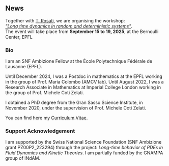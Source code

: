 ## N﻿ews

T﻿ogether with [T. Rosati](https://warwick.ac.uk/fac/sci/statistics/staff/academic-research/rosati/), we are organising the workshop:\
*["Long time dynamics in random and deterministic systems"](https://www.epfl.ch/labs/amcv/amcv/events/long-time-dynamics-in-random-and-deterministic-systems/)*. \
The event will take place from **September 15 to 19, 2025**, at the Bernoulli Center, EPFL

### Bio

I am an SNF Ambizione Fellow at the École Polytechnique Fédérale de Lausanne (EPFL).

Until December 2024, I﻿ was a Postdoc in mathematics at the EPFL working in the group of Prof. Maria Colombo (AMCV lab). Until August 2022, I was a Research Associate in Mathematics at Imperial College London working in the group of Prof. Michele Coti Zelati.

I obtained a PhD degree from the Gran Sasso Science Institute, in November 2020, under the supervision of Prof. Michele Coti Zelati.

You can find here my [Curriculum Vitae](https://github.com/Psykopear/micheledolce/raw/main/public/img/CV_MD.pdf).   

### Support Acknowledgement

I am supported by the Swiss National Science Foundation (SNF Ambizione grant PZ00P2_223294) through the project: *Long-time behavior of PDEs in Fluid Dynamics and Kinetic Theories*.
I am partially funded by the GNAMPA group of INdAM.